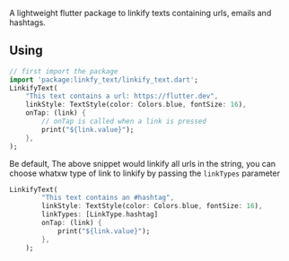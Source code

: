 A lightweight flutter package to linkify texts containing urls, emails and hashtags.

<!-- [![pub package](https://img.shields.io/pub/v/http.svg)](https://pub.dev/packages/linkfy_text) -->

## Using

```dart
// first import the package
import 'package:linkfy_text/linkify_text.dart';
LinkifyText(
    "This text contains a url: https://flutter.dev",
    linkStyle: TextStyle(color: Colors.blue, fontSize: 16),
    onTap: (link) {
        // onTap is called when a link is pressed
        print("${link.value}");
    },
);
```

Be default, The above snippet would linkify all urls in the string, you can choose whatxw type of link to linkify by passing the `linkTypes` parameter

```dart
LinkifyText(
        "This text contains an #hashtag",
        linkStyle: TextStyle(color: Colors.blue, fontSize: 16),
        linkTypes: [LinkType.hashtag]
        onTap: (link) {
            print("${link.value}");
        },
    );
```
